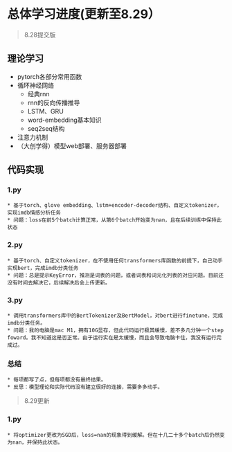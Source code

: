 # 总体学习进度(更新至8.29）

>8.28提交版
## 理论学习

* pytorch各部分常用函数
* 循环神经网络
  * 经典rnn
  * rnn的反向传播推导
  * LSTM、GRU
  * word-embedding基本知识
  * seq2seq结构
* 注意力机制
* （大创学得）模型web部署、服务器部署

## 代码实现

### 1.py

	* 基于torch、glove embedding、lstm+encoder-decoder结构、自定义tokenizer，实现imdb情感分析任务
	* 问题：loss在前5个batch计算正常，从第6个batch开始变为nan，且在后续训练中保持此状态

### 2.py

	* 基于torch、自定义tokenizer，在不使用任何transformers库函数的前提下，自己动手实现bert，完成imdb分类任务
	* 问题：总是提示KeyError，推测是词表的问题，或者词表和词元化列表的对应问题。目前还没有时间去解决它，后续解决后会上传更新。

### 3.py

	* 调用transformers库中的BertTokenizer及BertModel，对bert进行finetune，完成imdb分类任务。
	* 问题：我的电脑是mac M1，拥有10G显存，但此代码运行极其缓慢，差不多几分钟一个step foward。我不知道这是否正常。由于运行实在是太缓慢，而且会导致电脑卡住，我没有运行完成过。

### 总结

	* 每项都写了点，但每项都没有最终结果。
	* 反思：模型理论和实际代码没有建立很好的连接，需要多多动手。

>8.29更新
### 1.py
	* 将optimizer更改为SGD后，loss=nan的现象得到缓解。但在十几二十多个batch后仍然变为nan，并保持此状态。
